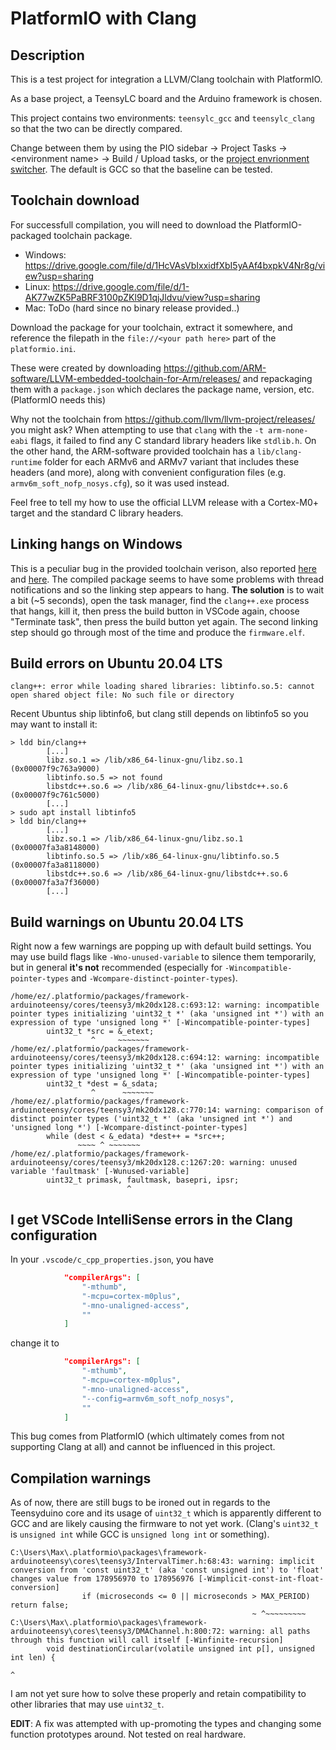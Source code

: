 # PlatformIO with Clang

## Description

This is a test project for integration a LLVM/Clang toolchain with PlatformIO.

As a base project, a TeensyLC board and the Arduino framework is chosen.

This project contains two environments: `teensylc_gcc` and `teensylc_clang` so that the two can be directly compared.

Change between them by using the PIO sidebar -> Project Tasks -> \<environment name\> -> Build / Upload tasks, or the [project envrionment switcher](https://docs.platformio.org/en/latest/integration/ide/vscode.html#project-tasks). The default is GCC so that the baseline can be tested.

## Toolchain download

For successfull compilation, you will need to download the PlatformIO-packaged toolchain package.
* Windows: https://drive.google.com/file/d/1HcVAsVbIxxidfXbI5yAAf4bxpkV4Nr8g/view?usp=sharing
* Linux: https://drive.google.com/file/d/1-AK77wZK5PaBRF3100pZKl9D1qjJldvu/view?usp=sharing
* Mac: ToDo (hard since no binary release provided..)

Download the package for your toolchain, extract it somewhere, and reference the filepath in the `file://<your path here>` part of the `platformio.ini`.

These were created by downloading https://github.com/ARM-software/LLVM-embedded-toolchain-for-Arm/releases/ and repackaging them with a `package.json` which declares the package name, version, etc. (PlatformIO needs this)

Why not the toolchain from https://github.com/llvm/llvm-project/releases/ you might ask? When attempting to use that `clang` with the `-t arm-none-eabi` flags, it failed to find any C standard library headers like `stdlib.h`. On the other hand, the ARM-software provided toolchain has a `lib/clang-runtime` folder for each ARMv6 and ARMv7 variant that includes these headers (and more), along with convenient configuration files (e.g. `armv6m_soft_nofp_nosys.cfg`), so it was used instead.

Feel free to tell my how to use the official LLVM release with a Cortex-M0+ target and the standard C library headers.

## Linking hangs on Windows

This is a peculiar bug in the provided toolchain verison, also reported [here](https://github.com/msys2/MINGW-packages/issues/5231) and [here](https://github.com/msys2/MINGW-packages/issues/6126). The compiled package seems to have some problems with thread notifications and so the linking step appears to hang. **The solution** is to wait a bit (~5 seconds), open the task manager, find the `clang++.exe` process that hangs, kill it, then press the build button in VSCode again, choose "Terminate task", then press the build button yet again. The second linking step should go through most of the time and produce the `firmware.elf`.

## Build errors on Ubuntu 20.04 LTS

```
clang++: error while loading shared libraries: libtinfo.so.5: cannot open shared object file: No such file or directory
```
Recent Ubuntus ship libtinfo6, but clang still depends on libtinfo5 so you may want to install it:
```
> ldd bin/clang++
        [...]
        libz.so.1 => /lib/x86_64-linux-gnu/libz.so.1 (0x00007f9c763a9000)
        libtinfo.so.5 => not found
        libstdc++.so.6 => /lib/x86_64-linux-gnu/libstdc++.so.6 (0x00007f9c761c5000)
        [...]
> sudo apt install libtinfo5
> ldd bin/clang++
        [...]
        libz.so.1 => /lib/x86_64-linux-gnu/libz.so.1 (0x00007fa3a8148000)
        libtinfo.so.5 => /lib/x86_64-linux-gnu/libtinfo.so.5 (0x00007fa3a8118000)
        libstdc++.so.6 => /lib/x86_64-linux-gnu/libstdc++.so.6 (0x00007fa3a7f36000)
        [...]
```

## Build warnings on Ubuntu 20.04 LTS

Right now a few warnings are popping up with default build settings. You may use build flags like `-Wno-unused-variable` to silence them temporarily, but in general **it's not** recommended (especially for `-Wincompatible-pointer-types` and `-Wcompare-distinct-pointer-types`).

```
/home/ez/.platformio/packages/framework-arduinoteensy/cores/teensy3/mk20dx128.c:693:12: warning: incompatible pointer types initializing 'uint32_t *' (aka 'unsigned int *') with an expression of type 'unsigned long *' [-Wincompatible-pointer-types]
        uint32_t *src = &_etext;
                  ^     ~~~~~~~
/home/ez/.platformio/packages/framework-arduinoteensy/cores/teensy3/mk20dx128.c:694:12: warning: incompatible pointer types initializing 'uint32_t *' (aka 'unsigned int *') with an expression of type 'unsigned long *' [-Wincompatible-pointer-types]
        uint32_t *dest = &_sdata;
                  ^      ~~~~~~~
/home/ez/.platformio/packages/framework-arduinoteensy/cores/teensy3/mk20dx128.c:770:14: warning: comparison of distinct pointer types ('uint32_t *' (aka 'unsigned int *') and 'unsigned long *') [-Wcompare-distinct-pointer-types]
        while (dest < &_edata) *dest++ = *src++;
               ~~~~ ^ ~~~~~~~
/home/ez/.platformio/packages/framework-arduinoteensy/cores/teensy3/mk20dx128.c:1267:20: warning: unused variable 'faultmask' [-Wunused-variable]
        uint32_t primask, faultmask, basepri, ipsr;
                          ^
```


## I get VSCode IntelliSense errors in the Clang configuration

In your `.vscode/c_cpp_properties.json`, you have

```json
            "compilerArgs": [
                "-mthumb",
                "-mcpu=cortex-m0plus",
                "-mno-unaligned-access",
                ""
            ]
```
change it to

```json
            "compilerArgs": [
                "-mthumb",
                "-mcpu=cortex-m0plus",
                "-mno-unaligned-access",
                "--config=armv6m_soft_nofp_nosys",
                ""
            ]
```

This bug comes from PlatformIO (which ultimately comes from not supporting Clang at all) and cannot be influenced in this project.

## Compilation warnings

As of now, there are still bugs to be ironed out in regards to the Teensyduino core and its usage of `uint32_t` which is apparently different to GCC and are likely causing the firmware to not yet work. (Clang's `uint32_t` is `unsigned int` while GCC is `unsigned long int` or something).

```
C:\Users\Max\.platformio\packages\framework-arduinoteensy\cores\teensy3/IntervalTimer.h:68:43: warning: implicit conversion from 'const uint32_t' (aka 'const unsigned int') to 'float' changes value from 178956970 to 178956976 [-Wimplicit-const-int-float-conversion]
                if (microseconds <= 0 || microseconds > MAX_PERIOD) return false;
                                                      ~ ^~~~~~~~~~
C:\Users\Max\.platformio\packages\framework-arduinoteensy\cores\teensy3/DMAChannel.h:800:72: warning: all paths through this function will call itself [-Winfinite-recursion]
        void destinationCircular(volatile unsigned int p[], unsigned int len) {
                                                                              ^
```

I am not yet sure how to solve these properly and retain compatibility to other libraries that may use `uint32_t`.

**EDIT**: A fix was attempted with up-promoting the types and changing some function prototypes around. Not tested on real hardware.
